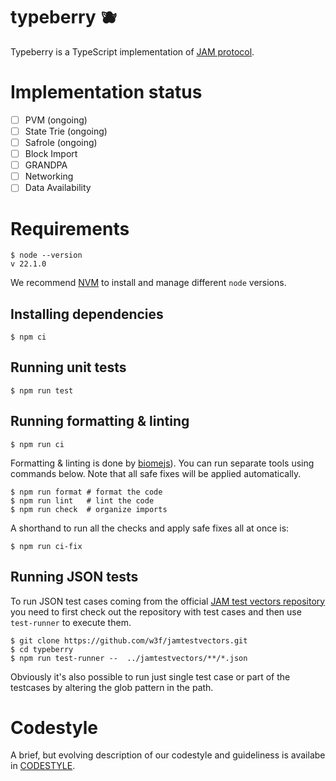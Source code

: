 # typeberry 🫐

Typeberry is a TypeScript implementation of [JAM protocol](https://graypaper.com/).

# Implementation status

- [ ] PVM (ongoing)
- [ ] State Trie (ongoing)
- [ ] Safrole (ongoing)
- [ ] Block Import
- [ ] GRANDPA
- [ ] Networking
- [ ] Data Availability

# Requirements 

```
$ node --version
v 22.1.0
```

We recommend [NVM](https://github.com/nvm-sh/nvm) to install and manage different `node` versions.

## Installing dependencies

```
$ npm ci
```

## Running unit tests

```
$ npm run test
```

## Running formatting & linting

```
$ npm run ci
```

Formatting & linting is done by [biomejs](https://biomejs.dev/)). You can run separate tools using commands below.
Note that all safe fixes will be applied automatically.

```
$ npm run format # format the code
$ npm run lint   # lint the code
$ npm run check  # organize imports
```

A shorthand to run all the checks and apply safe fixes all at once is:
```
$ npm run ci-fix
```

## Running JSON tests

To run JSON test cases coming from the official [JAM test vectors repository](https://github.com/w3f/jamtestvectors/) you need to first
check out the repository with test cases and then use `test-runner` to execute them.

```
$ git clone https://github.com/w3f/jamtestvectors.git
$ cd typeberry
$ npm run test-runner --  ../jamtestvectors/**/*.json
```

Obviously it's also possible to run just single test case or part of the testcases by altering the glob pattern in the path.

# Codestyle

A brief, but evolving description of our codestyle and guideliness is availabe in [CODESTYLE](./CODESTYLE.md).
